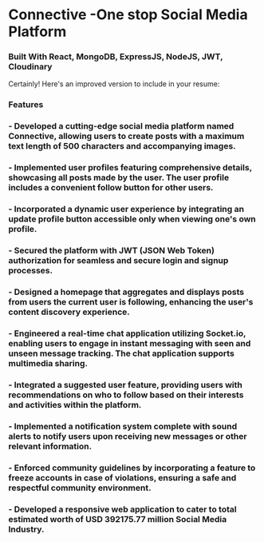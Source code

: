 # Connective -One stop Social Media Platform
### Built With React, MongoDB, ExpressJS, NodeJS, JWT, Cloudinary
Certainly! Here's an improved version to include in your resume:

### Features

### - Developed a cutting-edge social media platform named Connective, allowing users to create posts with a maximum text length of 500 characters and accompanying images.

### - Implemented user profiles featuring comprehensive details, showcasing all posts made by the user. The user profile includes a convenient follow button for other users.

### - Incorporated a dynamic user experience by integrating an update profile button accessible only when viewing one's own profile.

### - Secured the platform with JWT (JSON Web Token) authorization for seamless and secure login and signup processes.

### - Designed a homepage that aggregates and displays posts from users the current user is following, enhancing the user's content discovery experience.

### - Engineered a real-time chat application utilizing Socket.io, enabling users to engage in instant messaging with seen and unseen message tracking. The chat application supports multimedia sharing.

### - Integrated a suggested user feature, providing users with recommendations on who to follow based on their interests and activities within the platform.

### - Implemented a notification system complete with sound alerts to notify users upon receiving new messages or other relevant information.

### - Enforced community guidelines by incorporating a feature to freeze accounts in case of violations, ensuring a safe and respectful community environment.

### - Developed a responsive web application to cater to  total estimated worth of USD 392175.77 million Social Media Industry.

